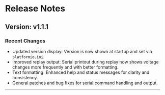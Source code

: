 # Release Notes

## Version: v1.1.1

### Recent Changes
- Updated version display: Version is now shown at startup and set via `platformio.ini`.
- Improved replay output: Serial printout during replay now shows voltage changes more frequently and with better formatting.
- Text formatting: Enhanced help and status messages for clarity and consistency.
- General patches and bug fixes for serial command handling and output.

---
